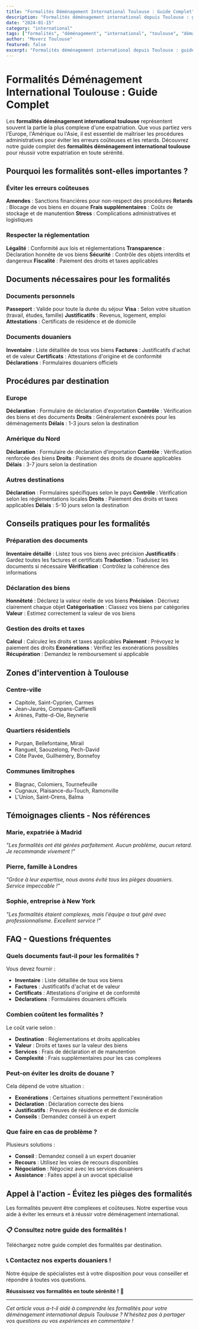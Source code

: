 ```yaml
---
title: "Formalités Déménagement International Toulouse : Guide Complet"
description: "Formalités déménagement international depuis Toulouse : guide complet des démarches. Documents nécessaires, procédures, conseils pratiques. Évitez les erreurs coûteuses."
date: "2024-01-15"
category: "international"
tags: ["formalités", "déménagement", "international", "toulouse", "démarches"]
author: "Moverz Toulouse"
featured: false
excerpt: "Formalités déménagement international depuis Toulouse : guide complet des démarches. Documents nécessaires, procédures, conseils pratiques."
---
```


# Formalités Déménagement International Toulouse : Guide Complet

Les **formalités déménagement international toulouse** représentent souvent la partie la plus complexe d'une expatriation. Que vous partiez vers l'Europe, l'Amérique ou l'Asie, il est essentiel de maîtriser les procédures administratives pour éviter les erreurs coûteuses et les retards. Découvrez notre guide complet des **formalités déménagement international toulouse** pour réussir votre expatriation en toute sérénité.

## Pourquoi les formalités sont-elles importantes ?

### Éviter les erreurs coûteuses

**Amendes** : Sanctions financières pour non-respect des procédures
**Retards** : Blocage de vos biens en douane
**Frais supplémentaires** : Coûts de stockage et de manutention
**Stress** : Complications administratives et logistiques

### Respecter la réglementation

**Légalité** : Conformité aux lois et réglementations
**Transparence** : Déclaration honnête de vos biens
**Sécurité** : Contrôle des objets interdits et dangereux
**Fiscalité** : Paiement des droits et taxes applicables

## Documents nécessaires pour les formalités

### Documents personnels

**Passeport** : Valide pour toute la durée du séjour
**Visa** : Selon votre situation (travail, études, famille)
**Justificatifs** : Revenus, logement, emploi
**Attestations** : Certificats de résidence et de domicile

### Documents douaniers

**Inventaire** : Liste détaillée de tous vos biens
**Factures** : Justificatifs d'achat et de valeur
**Certificats** : Attestations d'origine et de conformité
**Déclarations** : Formulaires douaniers officiels

## Procédures par destination

### Europe

**Déclaration** : Formulaire de déclaration d'exportation
**Contrôle** : Vérification des biens et des documents
**Droits** : Généralement exonérés pour les déménagements
**Délais** : 1-3 jours selon la destination

### Amérique du Nord

**Déclaration** : Formulaire de déclaration d'importation
**Contrôle** : Vérification renforcée des biens
**Droits** : Paiement des droits de douane applicables
**Délais** : 3-7 jours selon la destination

### Autres destinations

**Déclaration** : Formulaires spécifiques selon le pays
**Contrôle** : Vérification selon les réglementations locales
**Droits** : Paiement des droits et taxes applicables
**Délais** : 5-10 jours selon la destination

## Conseils pratiques pour les formalités

### Préparation des documents

**Inventaire détaillé** : Listez tous vos biens avec précision
**Justificatifs** : Gardez toutes les factures et certificats
**Traduction** : Traduisez les documents si nécessaire
**Vérification** : Contrôlez la cohérence des informations

### Déclaration des biens

**Honnêteté** : Déclarez la valeur réelle de vos biens
**Précision** : Décrivez clairement chaque objet
**Catégorisation** : Classez vos biens par catégories
**Valeur** : Estimez correctement la valeur de vos biens

### Gestion des droits et taxes

**Calcul** : Calculez les droits et taxes applicables
**Paiement** : Prévoyez le paiement des droits
**Exonérations** : Vérifiez les exonérations possibles
**Récupération** : Demandez le remboursement si applicable

## Zones d'intervention à Toulouse

### Centre-ville
- Capitole, Saint-Cyprien, Carmes
- Jean-Jaurès, Compans-Caffarelli
- Arènes, Patte-d-Oie, Reynerie

### Quartiers résidentiels
- Purpan, Bellefontaine, Mirail
- Rangueil, Saouzelong, Pech-David
- Côte Pavée, Guilheméry, Bonnefoy

### Communes limitrophes
- Blagnac, Colomiers, Tournefeuille
- Cugnaux, Plaisance-du-Touch, Ramonville
- L'Union, Saint-Orens, Balma

## Témoignages clients - Nos références

### Marie, expatriée à Madrid
*"Les formalités ont été gérées parfaitement. Aucun problème, aucun retard. Je recommande vivement !"*

### Pierre, famille à Londres
*"Grâce à leur expertise, nous avons évité tous les pièges douaniers. Service impeccable !"*

### Sophie, entreprise à New York
*"Les formalités étaient complexes, mais l'équipe a tout géré avec professionnalisme. Excellent service !"*

## FAQ - Questions fréquentes

### Quels documents faut-il pour les formalités ?

Vous devez fournir :
- **Inventaire** : Liste détaillée de tous vos biens
- **Factures** : Justificatifs d'achat et de valeur
- **Certificats** : Attestations d'origine et de conformité
- **Déclarations** : Formulaires douaniers officiels

### Combien coûtent les formalités ?

Le coût varie selon :
- **Destination** : Réglementations et droits applicables
- **Valeur** : Droits et taxes sur la valeur des biens
- **Services** : Frais de déclaration et de manutention
- **Complexité** : Frais supplémentaires pour les cas complexes

### Peut-on éviter les droits de douane ?

Cela dépend de votre situation :
- **Exonérations** : Certaines situations permettent l'exonération
- **Déclaration** : Déclaration correcte des biens
- **Justificatifs** : Preuves de résidence et de domicile
- **Conseils** : Demandez conseil à un expert

### Que faire en cas de problème ?

Plusieurs solutions :
- **Conseil** : Demandez conseil à un expert douanier
- **Recours** : Utilisez les voies de recours disponibles
- **Négociation** : Négociez avec les services douaniers
- **Assistance** : Faites appel à un avocat spécialisé

## Appel à l'action - Évitez les pièges des formalités

Les formalités peuvent être complexes et coûteuses. Notre expertise vous aide à éviter les erreurs et à réussir votre déménagement international.

### 📋 **Consultez notre guide des formalités !**

Téléchargez notre guide complet des formalités par destination.

### 📞 **Contactez nos experts douaniers !**

Notre équipe de spécialistes est à votre disposition pour vous conseiller et répondre à toutes vos questions.

**Réussissez vos formalités en toute sérénité !** 🚚

---

*Cet article vous a-t-il aidé à comprendre les formalités pour votre déménagement international depuis Toulouse ? N'hésitez pas à partager vos questions ou vos expériences en commentaire !*

